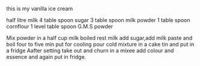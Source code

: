 this is my vanilla ice cream

half litre milk 4 table spoon sugar 3 table spoon milk powder 1 table spoon cornflour 1 level table spoon G.M.S powder

Mix powder in a half cup milk boiled rest milk add sugar,add milk paste and boil four to five min put for cooling pour cold mixture in a cake tin and put in a fridge Aafter setting take out and churn in a mixee add colour and essence and again put in fridge.
